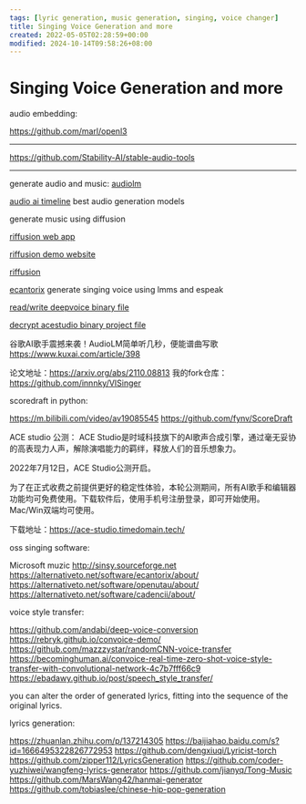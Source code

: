 ```yaml
---
tags: [lyric generation, music generation, singing, voice changer]
title: Singing Voice Generation and more
created: 2022-05-05T02:28:59+00:00
modified: 2024-10-14T09:58:26+08:00
---
```


# Singing Voice Generation and more

audio embedding:

https://github.com/marl/openl3

---

https://github.com/Stability-AI/stable-audio-tools

---

generate audio and music: [audiolm](https://github.com/lucidrains/audiolm-pytorch)

[audio ai timeline](https://github.com/archinetai/audio-ai-timeline) best audio generation models

generate music using diffusion

[riffusion web app](https://github.com/hmartiro/riffusion-app)

[riffusion demo website](http://riffusion.com/)

[riffusion](https://github.com/hmartiro/riffusion-inference)

[ecantorix](https://github.com/divVerent/ecantorix) generate singing voice using lmms and espeak

[read/write deepvoice binary file](https://github.com/oxygen-dioxide/dvfile)

[decrypt acestudio binary project file](https://github.com/SoulMelody/acep_decrypt)

谷歌AI歌手震撼来袭！AudioLM简单听几秒，便能谱曲写歌 https://www.kuxai.com/article/398

论文地址：https://arxiv.org/abs/2110.08813
我的fork仓库：https://github.com/innnky/VISinger

scoredraft in python:

https://m.bilibili.com/video/av19085545
https://github.com/fynv/ScoreDraft

ACE studio 公测：
ACE Studio是时域科技旗下的AI歌声合成引擎，通过毫无妥协的高表现力人声，解除演唱能力的羁绊，释放人们的音乐想象力。

2022年7月12日，ACE Studio公测开启。

为了在正式收费之前提供更好的稳定性体验，本轮公测期间，所有AI歌手和编辑器功能均可免费使用。下载软件后，使用手机号注册登录，即可开始使用。Mac/Win双端均可使用。

下载地址：https://ace-studio.timedomain.tech/

oss singing software:

Microsoft muzic
http://sinsy.sourceforge.net
https://alternativeto.net/software/ecantorix/about/
https://alternativeto.net/software/openutau/about/
https://alternativeto.net/software/cadencii/about/

voice style transfer:

https://github.com/andabi/deep-voice-conversion
https://rebryk.github.io/convoice-demo/
https://github.com/mazzzystar/randomCNN-voice-transfer
https://becominghuman.ai/convoice-real-time-zero-shot-voice-style-transfer-with-convolutional-network-4c7b7fff66c9
https://ebadawy.github.io/post/speech_style_transfer/

 you can alter the order of generated lyrics, fitting into the sequence of the original lyrics.

lyrics generation:

https://zhuanlan.zhihu.com/p/137214305
https://baijiahao.baidu.com/s?id=1666495322826772953
https://github.com/dengxiuqi/Lyricist-torch
https://github.com/zipper112/LyricsGeneration
https://github.com/coder-yuzhiwei/wangfeng-lyrics-generator
https://github.com/jianyq/Tong-Music
https://github.com/MarsWang42/hanmai-generator
https://github.com/tobiaslee/chinese-hip-pop-generation
